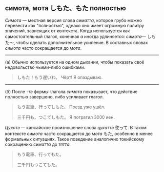 ## симота, мота しもた、もた полностью

*Симота* — местная версия слова *симатта*, которое грубо можно перевести как "полностью", однако оно имеет огромную палитру значений, зависящих от контекста. Когда используется как самостоятельный глагол, конечная *а* иногда удлиняется: *симота—* しもた～, чтобы сделать дополнительное усиление. В составных словах *симота* часто сокращается до *мота*.

---

(а) Обычно используется на одном дыхании, чтобы показать своё недовольство чьими-либо ошибками.

> しもた！もう遅いわ。
> Чёрт! Я опаздываю.

---

(б) После *-тэ* формы глагола *симота* показывает, что действие полностью завершено, либо усиливает глагол.

> もう電車、行ってしもた。
> Поезд уже ушёл.
>
> 三千円も、つこてしもた。
> Я потратил 3000 иен.

*Цукотэ* — кансайское произношение слова *цукаттэ* 使って. В таком контексте *симота* часто сокращается до *мота* もた, особенно в менее формальных ситуациях. Такое поведение аналогично токийскому сокращению *симатта* до *тятта*.

> もう電車、行ってもた。
>
> 三千円もつこてもた。
